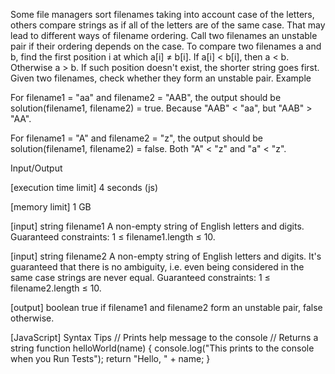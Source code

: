 Some file managers sort filenames taking into account case of the letters, others compare strings as if all of the letters are of the same case. That may lead to different ways of filename ordering.
Call two filenames an unstable pair if their ordering depends on the case.
To compare two filenames a and b, find the first position i at which a[i] ≠ b[i]. If a[i] < b[i], then a < b. Otherwise a > b. If such position doesn't exist, the shorter string goes first.
Given two filenames, check whether they form an unstable pair.
Example


For filename1 = "aa" and filename2 = "AAB", the output should be
solution(filename1, filename2) = true.
Because "AAB" < "aa", but "AAB" > "AA".


For filename1 = "A" and filename2 = "z", the output should be
solution(filename1, filename2) = false.
Both "A" < "z" and "a" < "z".


Input/Output


[execution time limit] 4 seconds (js)


[memory limit] 1 GB


[input] string filename1
A non-empty string of English letters and digits.
Guaranteed constraints:
1 ≤ filename1.length ≤ 10.


[input] string filename2
A non-empty string of English letters and digits. It's guaranteed that there is no ambiguity, i.e. even being considered in the same case strings are never equal.
Guaranteed constraints:
1 ≤ filename2.length ≤ 10.


[output] boolean
true if filename1 and filename2 form an unstable pair, false otherwise.


[JavaScript] Syntax Tips
// Prints help message to the console
// Returns a string
function helloWorld(name) {
    console.log("This prints to the console when you Run Tests");
    return "Hello, " + name;
}


